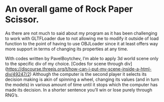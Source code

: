 <h1>An overall game of Rock Paper Scissor. </h1>
As there are not much to said about my program as it has been challenging to work with GLTFLoader due to not allowing me to modify it outside of load function to the point of having to use OBJLoader since it at least offers way more support in terms of changing its properties at any time. 

With codes written by PavelBoytchev, I’m able to apply 3d world scene only to the specific div of my choice.
[Codes for scene through div] (https://discourse.threejs.org/t/how-can-i-put-my-scene-inside-a-html-div/49247/2) 
Although the computer is the second player it selects its decision making is akin of spinning a wheel, changing its values (and in turn the models) in various amount of time until it stops which the computer has made its decision. In a shorter sentence you’ll win or lose purely through RNG’s.  

